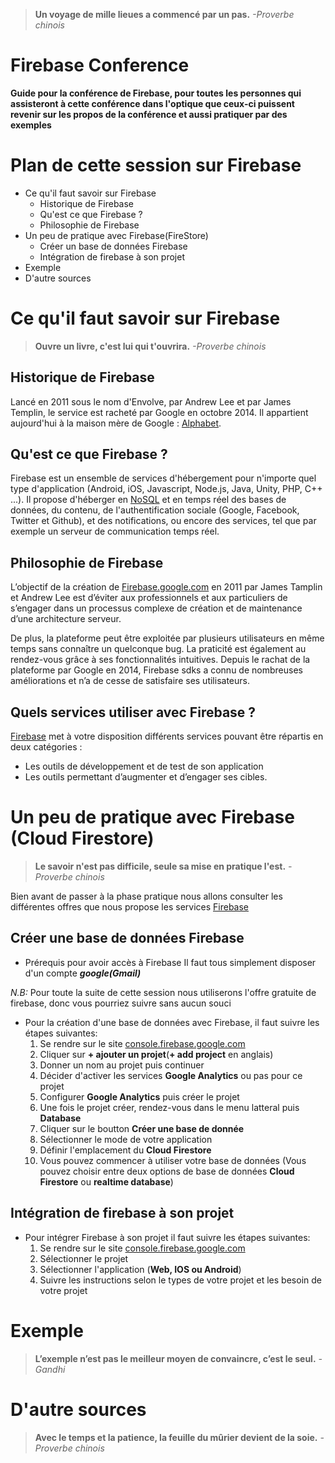 > __Un voyage de mille lieues a commencé par un pas.__
> *-Proverbe chinois*

# Firebase Conference

__Guide pour la conférence de Firebase, pour toutes les personnes qui assisteront à cette conférence dans l'optique que ceux-ci puissent revenir sur les propos de la conférence et aussi pratiquer par des exemples__


# Plan de cette session sur Firebase
  - Ce qu'il faut savoir sur Firebase
    - Historique de Firebase
    - Qu'est ce que Firebase ?
    - Philosophie de Firebase
  - Un peu de pratique avec Firebase(FireStore)
    - Créer un base de données Firebase
    - Intégration de firebase à son projet
  - Exemple
  - D'autre sources

# Ce qu'il faut savoir sur Firebase

> __Ouvre un livre, c'est lui qui t'ouvrira.__
> *-Proverbe chinois*


## Historique de Firebase

Lancé en 2011 sous le nom d'Envolve, par Andrew Lee et par James Templin, le service est racheté par Google en octobre 2014. Il appartient aujourd'hui à la maison mère de Google : [Alphabet](https://fr.wikipedia.org/wiki/Alphabet_(entreprise)).


## Qu'est ce que Firebase ?

Firebase est un ensemble de services d'hébergement pour n'importe quel type d'application (Android, iOS, Javascript, Node.js, Java, Unity, PHP, C++ ...). Il propose d'héberger en [NoSQL](https://fr.wikipedia.org/wiki/NoSQL) et en temps réel des bases de données, du contenu, de l'authentification sociale (Google, Facebook, Twitter et Github), et des notifications, ou encore des services, tel que par exemple un serveur de communication temps réel.


## Philosophie de Firebase

L’objectif de la création de [Firebase.google.com](https://firebase.google.com) en 2011 par James Tamplin et Andrew Lee est d’éviter aux professionnels et aux particuliers de s’engager dans un processus complexe de création et de maintenance d’une architecture serveur.

De plus, la plateforme peut être exploitée par plusieurs utilisateurs en même temps sans connaître un quelconque bug. La praticité est également au rendez-vous grâce à ses fonctionnalités intuitives. Depuis le rachat de la plateforme par Google en 2014, Firebase sdks a connu de nombreuses améliorations et n’a de cesse de satisfaire ses utilisateurs.


## Quels services utiliser avec Firebase ?

[Firebase](https://firebase.google.com) met à votre disposition différents services pouvant être répartis en deux catégories :
  - Les outils de développement et de test de son application
  - Les outils permettant d’augmenter et d’engager ses cibles.
  
 
 
# Un peu de pratique avec Firebase (Cloud Firestore)
 
 > **Le savoir n'est pas difficile, seule sa mise en pratique l'est.**
 > *-Proverbe chinois*
 
 Bien avant de passer à la phase pratique nous allons consulter les différentes offres que nous propose les services [Firebase](https://firebase.google.com/pricing/)

 
 ## Créer une base de données Firebase
  
  - Prérequis pour avoir accès à Firebase
    Il faut tous simplement disposer d'un compte *__google(Gmail)__*
    
 
  *N.B:* Pour toute la suite de cette session nous utiliserons l'offre gratuite de firebase, donc vous pourriez suivre sans aucun souci
 
  * Pour la création d'une base de données avec Firebase, il faut suivre les étapes suivantes:
    1. Se rendre sur le site [console.firebase.google.com](https://console.firebase.google.com/)
    2. Cliquer sur __+ ajouter un projet__(__+ add project__ en anglais)
    3. Donner un nom au projet puis continuer
    4. Décider d'activer les services **Google Analytics** ou pas pour ce projet
    5. Configurer **Google Analytics** puis créer le projet
    6. Une fois le projet créer, rendez-vous dans le menu latteral puis **Database**
    7. Cliquer sur le boutton **Créer une base de donnée**
    8. Sélectionner le mode de votre application
    9. Définir l'emplacement du **Cloud Firestore**
    10. Vous pouvez commencer à utiliser votre base de données (Vous pouvez choisir entre deux options de base de données **Cloud Firestore** ou **realtime database**)
  
  
 ## Intégration de firebase à son projet
 
  * Pour intégrer Firebase à son projet il faut suivre les étapes suivantes:
    1. Se rendre sur le site [console.firebase.google.com](https://console.firebase.google.com/)
    2. Sélectionner le projet
    3. Sélectionner l'application (**Web, IOS ou Android**)
    4. Suivre les instructions selon le types de votre projet et les besoin de votre projet
    
# Exemple

> **L’exemple n’est pas le meilleur moyen de convaincre, c’est le seul.**
> *-Gandhi*


# D'autre sources

> **Avec le temps et la patience, la feuille du mûrier devient de la soie.**
> *-Proverbe chinois*
